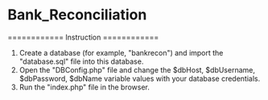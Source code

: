 # Bank_Reconciliation
============ Instruction ============
1. Create a database (for example, "bankrecon") and import the "database.sql" file into this database.
2. Open the "DBConfig.php" file and change the $dbHost, $dbUsername, $dbPassword, $dbName variable values with your database credentials.
3. Run the "index.php" file in the browser.
